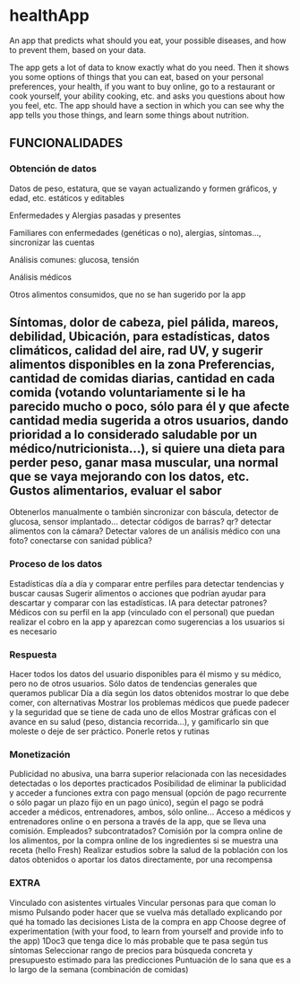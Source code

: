 # healthApp

An app that predicts what should you eat, your possible diseases, and how to prevent them, based on your data.

The app gets a lot of data to know exactly what do you need. Then it shows you some options of things that you can eat, based on your personal preferences, your health, if you want to buy online, go to a restaurant or cook yourself, your ability cooking, etc. and asks you questions about how you feel, etc. The app should have a section in which you can see why the app tells you those things, and learn some things about nutrition.


## FUNCIONALIDADES

### Obtención de datos

Datos de peso, estatura, que se vayan actualizando y formen gráficos, y edad, etc. estáticos y editables

Enfermedades y Alergias pasadas y presentes

Familiares con enfermedades (genéticas o no), alergias, síntomas…, sincronizar las cuentas

Análisis comunes: glucosa, tensión

Análisis médicos

Otros alimentos consumidos, que no se han sugerido por la app

Síntomas, dolor de cabeza, piel pálida, mareos, debilidad, 
Ubicación, para estadísticas, datos climáticos, calidad del aire, rad UV, y sugerir alimentos disponibles en la zona
Preferencias, cantidad de comidas diarias, cantidad en cada comida (votando voluntariamente si le ha parecido mucho o poco, sólo para él y que afecte cantidad media sugerida a otros usuarios, dando prioridad a lo considerado saludable por un médico/nutricionista...), si quiere una dieta para perder peso, ganar masa muscular, una normal que se vaya mejorando con los datos, etc.
Gustos alimentarios, evaluar el sabor
--

Obtenerlos manualmente o también sincronizar con báscula, detector de glucosa, sensor implantado... detectar códigos de barras? qr? detectar alimentos con la cámara? Detectar valores de un análisis médico con una foto? conectarse con sanidad pública?

### Proceso de los datos

Estadísticas día a día y comparar entre perfiles para detectar tendencias y buscar causas
Sugerir alimentos o acciones que podrían ayudar para descartar y comparar con las estadísticas. IA para detectar patrones? Médicos con su perfil en la app (vinculado con el personal) que puedan realizar el cobro en la app y aparezcan como sugerencias a los usuarios si es necesario


### Respuesta

Hacer todos los datos del usuario disponibles para él mismo y su médico, pero no de otros usuarios. Sólo datos de tendencias generales que queramos publicar
Día a día según los datos obtenidos mostrar lo que debe comer, con alternativas
Mostrar los problemas médicos que puede padecer y la seguridad que se tiene de cada uno de ellos
Mostrar gráficas con el avance en su salud (peso, distancia recorrida…), y gamificarlo sin que moleste o deje de ser práctico. Ponerle retos y rutinas


### Monetización

Publicidad no abusiva, una barra superior relacionada con las necesidades detectadas o los deportes practicados
Posibilidad de eliminar la publicidad y acceder a funciones extra con pago mensual (opción de pago recurrente o sólo pagar un plazo fijo en un pago único), según el pago se podrá acceder a médicos, entrenadores, ambos, sólo online...
Acceso a médicos y entrenadores online o en persona a través de la app, que se lleva una comisión. Empleados? subcontratados?
Comisión por la compra online de los alimentos, por la compra online de los ingredientes si se muestra una receta (hello Fresh)
Realizar estudios sobre la salud de la población con los datos obtenidos o aportar los datos directamente, por una recompensa


### EXTRA

Vinculado con asistentes virtuales
Vincular personas para que coman lo mismo
Pulsando poder hacer que se vuelva más detallado explicando por qué ha tomado las decisiones
Lista de la compra en app
Choose degree of experimentation (with your food, to learn from yourself and provide info to the app)
1Doc3 que tenga dice lo más probable que te pasa según tus síntomas
Seleccionar rango de precios para búsqueda concreta y presupuesto estimado para las predicciones
Puntuación de lo sana que es a lo largo de la semana (combinación de comidas)





